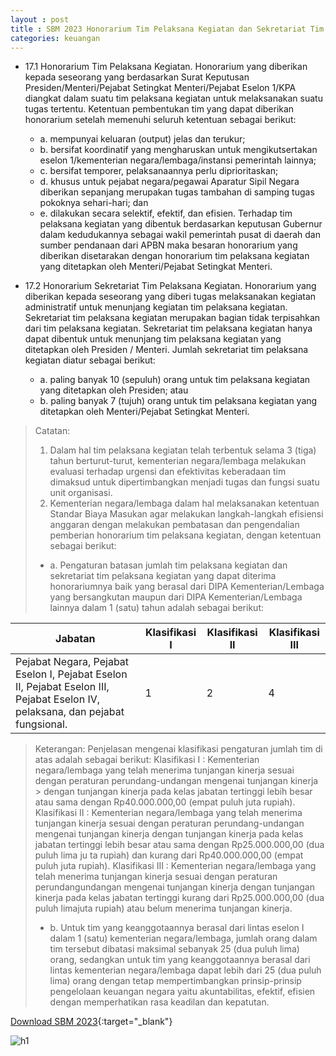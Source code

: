 ```yaml
---
layout : post
title : SBM 2023 Honorarium Tim Pelaksana Kegiatan dan Sekretariat Tim Pelaksana Kegiatan
categories: keuangan
---
```


- 17.1 Honorarium Tim Pelaksana Kegiatan. Honorarium yang diberikan kepada seseorang yang berdasarkan Surat Keputusan Presiden/Menteri/Pejabat Setingkat Menteri/Pejabat Eselon 1/KPA diangkat dalam suatu tim pelaksana kegiatan untuk melaksanakan suatu tugas tertentu. Ketentuan pembentukan tim yang dapat diberikan honorarium setelah memenuhi seluruh ketentuan sebagai berikut:
   - a. mempunyai keluaran (output) jelas dan terukur;
   - b. bersifat koordinatif yang mengharuskan untuk mengikutsertakan eselon 1/kementerian negara/lembaga/instansi pemerintah lainnya;
   - c. bersifat temporer, pelaksanaannya perlu diprioritaskan;
   - d. khusus untuk pejabat negara/pegawai Aparatur Sipil Negara diberikan sepanjang merupakan tugas tambahan di samping tugas pokoknya sehari-hari; dan
   - e. dilakukan secara selektif, efektif, dan efisien.
Terhadap tim pelaksana kegiatan yang dibentuk berdasarkan keputusan Gubernur dalam kedudukannya sebagai wakil pemerintah pusat di daerah dan sumber pendanaan dari APBN maka besaran honorarium yang diberikan disetarakan dengan honorarium tim pelaksana kegiatan yang ditetapkan oleh Menteri/Pejabat Setingkat Menteri.

- 17.2 Honorarium Sekretariat Tim Pelaksana Kegiatan. Honorarium yang diberikan kepada seseorang yang diberi tugas melaksanakan kegiatan administratif untuk menunjang kegiatan tim pelaksana kegiatan. Sekretariat tim pelaksana kegiatan merupakan bagian tidak terpisahkan dari tim pelaksana kegiatan. Sekretariat tim pelaksana kegiatan hanya dapat dibentuk untuk menunjang tim pelaksana kegiatan yang ditetapkan oleh Presiden / Menteri. Jumlah sekretariat tim pelaksana kegiatan diatur sebagai berikut:
   - a. paling banyak 10 (sepuluh) orang untuk tim pelaksana kegiatan yang ditetapkan oleh Presiden; atau
   - b. paling banyak 7 (tujuh) orang untuk tim pelaksana kegiatan yang ditetapkan oleh Menteri/Pejabat Setingkat Menteri.

> Catatan:
> 1. Dalam hal tim pelaksana kegiatan telah terbentuk selama 3 (tiga) tahun berturut-turut, kementerian negara/lembaga melakukan evaluasi terhadap urgensi dan efektivitas keberadaan tim dimaksud untuk dipertimbangkan menjadi tugas dan fungsi suatu unit organisasi.
> 2. Kementerian negara/lembaga dalam hal melaksanakan ketentuan Standar Biaya Masukan agar melakukan langkah-langkah efisiensi anggaran dengan melakukan pembatasan dan pengendalian pemberian honorarium tim pelaksana kegiatan, dengan ketentuan sebagai berikut:
>   - a. Pengaturan batasan jumlah tim pelaksana kegiatan dan sekretariat tim pelaksana kegiatan yang dapat diterima honorariumnya baik yang berasal dari DIPA Kementerian/Lembaga yang bersangkutan maupun dari DIPA Kementerian/Lembaga lainnya dalam 1 (satu) tahun adalah sebagai berikut:

| Jabatan                              | Klasifikasi I | Klasifikasi II | Klasifikasi III |
|--------------------------------------|---------------|----------------|-----------------|
|Pejabat Negara, Pejabat Eselon I, Pejabat Eselon II, Pejabat Eselon III, Pejabat Eselon IV, pelaksana, dan pejabat fungsional.|1|2|4|

> Keterangan:
> Penjelasan mengenai klasifikasi pengaturan jumlah tim di atas adalah sebagai berikut:
> Klasifikasi I : Kementerian negara/lembaga yang telah menerima tunjangan kinerja sesuai dengan peraturan perundang-undangan mengenai tunjangan kinerja > dengan tunjangan kinerja pada kelas jabatan tertinggi lebih besar atau sama dengan Rp40.000.000,00 (empat puluh juta rupiah). 
> Klasifikasi II : Kementerian negara/lembaga yang telah menerima tunjangan kinerja sesuai dengan peraturan perundang-undangan mengenai tunjangan kinerja dengan tunjangan kinerja pada kelas jabatan tertinggi lebih besar atau sama dengan Rp25.000.000,00 (dua puluh lima ju ta rupiah) dan kurang dari Rp40.000.000,00 (empat puluh juta rupiah).
> Klasifikasi III : Kementerian negara/lembaga yang telah menerima tunjangan kinerja sesuai dengan peraturan perundangundangan mengenai tunjangan kinerja dengan tunjangan kinerja pada kelas jabatan tertinggi kurang dari Rp25.000.000,00 (dua puluh limajuta rupiah) atau belum menerima tunjangan kinerja.
>   - b. Untuk tim yang keanggotaannya berasal dari lintas eselon I dalam 1 (satu) kementerian negara/lembaga, jumlah orang dalam tim tersebut dibatasi maksimal sebanyak 25 (dua puluh lima) orang, sedangkan untuk tim yang keanggotaannya berasal dari lintas kementerian negara/lembaga dapat lebih dari 25 (dua puluh lima) orang dengan tetap mempertimbangkan prinsip-prinsip pengelolaan keuangan negara yaitu akuntabilitas, efektif, efisien dengan memperhatikan rasa keadilan dan kepatutan.

[Download SBM 2023](https://drive.google.com/file/d/1E7dBSV1cZGMQCWfVuKfwCuzBQ-tRs2oD/view){:target="_blank"}

![h1](https://blogger.googleusercontent.com/img/b/R29vZ2xl/AVvXsEhWc88leWvp_LY30MSGqtCrG0DFAa2l1YoTuZ5-qv5e7UZFmD1NhDyPQR4PBxjqaYzB397qpzrj1byx5H6cK5nhuHFNbaeyyPL22gztdRXQCFSsE3PXZlL_FYgjWNn3oAFQpmOhZ1cJgmMxl5Iyk3BwLhllhEwUjcKBCO41z6TcjNI/s1600/SBM_2023_page-0016.jpg)